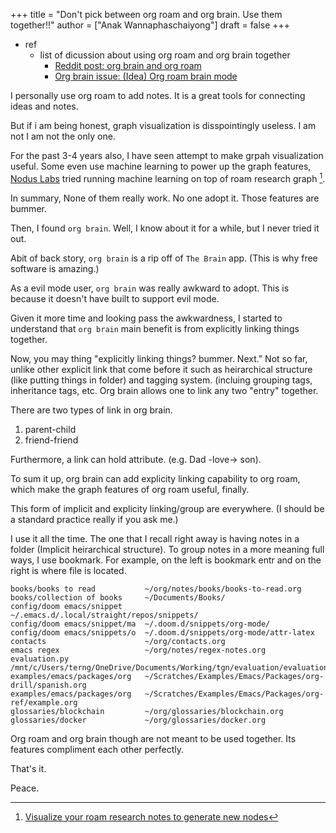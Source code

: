 +++
title = "Don't pick between org roam and org brain. Use them together!!"
author = ["Anak Wannaphaschaiyong"]
draft = false
+++

-   ref
    -   list of dicussion about using org roam and org brain together
        -   [Reddit post: org brain and org roam](https://www.reddit.com/r/emacs/comments/gz4lk8/org_brain_and_org_roam/)
        -   [Org brain issue: (Idea) Org roam brain mode](https://github.com/Kungsgeten/org-brain/issues/340)

I personally use org roam to add notes. It is a great tools for connecting ideas and notes.

But if i am being honest, graph visualization is disspointingly useless. I am not I am not the only one.

For the past 3-4 years also, I have seen attempt to make grpah visualization useful.
Some even use machine learning to power up the graph features, [Nodus Labs](https://www.youtube.com/channel/UCK2IvRB36OUwXwMRD1iDmvg) tried running machine learning on top of roam research graph&nbsp;[^fn:1].

In summary, None of them really work. No one adopt it. Those features are bummer.

Then, I found `org brain`. Well, I know about it for a while, but I never tried it out.

Abit of back story, `org brain` is a rip off of `The Brain` app. (This is why free software is amazing.)

As a evil mode user, `org brain` was really awkward to adopt. This is because it doesn't have built to support evil mode.

Given it more time and looking pass the awkwardness, I started to understand that `org brain` main benefit is from explicitly linking things together.

Now, you may thing "explicitly linking things? bummer. Next." Not so far, unlike other explicit link that come before it such as heirarchical structure (like putting things in folder) and tagging system. (incluing grouping tags, inheritance tags, etc. Org brain allows one to link any two "entry" together.

There are two types of link in org brain.

1.  parent-child
2.  friend-friend

Furthermore, a link can hold attribute. (e.g. Dad -love-&gt; son).

To sum it up, org brain can add explicity linking capability to org roam, which make the graph features of org roam useful, finally.

This form of implicit and explicity linking/group are everywhere. (I should be a standard practice really if you ask me.)

I use it all the time. The one that I recall right away is having notes in a folder (Implicit heirarchical structure). To group notes in a more meaning full ways, I use bookmark.
For example, on the left is bookmark entr and on the right is where file is located.

```nil
books/books to read           ~/org/notes/books/books-to-read.org
books/collection of books     ~/Documents/Books/
config/doom emacs/snippet     ~/.emacs.d/.local/straight/repos/snippets/
config/doom emacs/snippet/ma  ~/.doom.d/snippets/org-mode/
config/doom emacs/snippets/o  ~/.doom.d/snippets/org-mode/attr-latex
contacts                      ~/org/contacts.org
emacs regex                   ~/org/notes/regex-notes.org
evaluation.py                 /mnt/c/Users/terng/OneDrive/Documents/Working/tgn/evaluation/evaluation.py
examples/emacs/packages/org   ~/Scratches/Examples/Emacs/Packages/org-drill/spanish.org
examples/emacs/packages/org   ~/Scratches/Examples/Emacs/Packages/org-ref/example.org
glossaries/blockchain         ~/org/glossaries/blockchain.org
glossaries/docker             ~/org/glossaries/docker.org
```

Org roam and org brain though are not meant to be used together. Its features compliment each other perfectly.

That's it.

Peace.

[^fn:1]: [Visualize your roam research notes to generate new nodes](https://www.youtube.com/watch?v=ePLNXN_cg-w)
